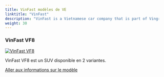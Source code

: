 ```yaml
---
title: VinFast modèles de VE
linktitle: "VinFast"
description: "VinFast is a Vietnamese car company that is part of Vingroup, one of the largest private corporations in Vietnam. VinFast was founded in 2017 and is the first Vietnamese car brand to expand into global markets."
weight: 30
---
```

<!-- markdownlint-disable MD033 -->
<!-- markdownlint-disable MD010 -->


<div class="container p-3 mb-4 bg-body-tertiary rounded border">
<h3> VinFast VF8</h3>
	<div class="row">
		<div class="col col-12 col-md-6">
			<a href="vf8"><img src="https://media.evkx.net/multimedia/models/vinfast/vf8/vf8_plus/main_1_st.jpg" class="img-fluid" alt="VinFast VF8" ></a>
		</div>
		<div class="col col-12 col-md-6">
<p>
VinFast VF8 est un SUV disponible en 2 variantes.
</p>
	<a href="vf8/" class="btn btn-outline-primary" role="button">Aller aux informations sur le modèle</a>
		</div>
	</div>
</div>
